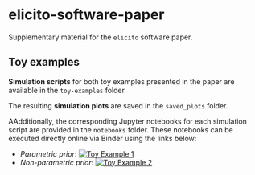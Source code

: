 # elicito-software-paper
Supplementary material for the `elicito` software paper.

## Toy examples 
**Simulation scripts** for both toy examples presented in the paper are available
in the `toy-examples` folder.

The resulting **simulation plots** are saved in the `saved_plots` folder. 

AAdditionally, the corresponding Jupyter notebooks for each simulation script are
provided in the `notebooks` folder. 
These notebooks can be executed directly online via Binder using the links below:

+ *Parametric prior*: [![Toy Example 1](https://mybinder.org/badge_logo.svg)](https://mybinder.org/v2/gh/florence-bockting/elicito-software-paper/HEAD?urlpath=%2Fdoc%2Ftree%2Fnotebooks%2Ftoy-example-1.ipynb)
+ *Non-parametric prior*: [![Toy Example 2](https://mybinder.org/badge_logo.svg)](https://mybinder.org/v2/gh/florence-bockting/elicito-software-paper/HEAD?urlpath=%2Fdoc%2Ftree%2Fnotebooks%2Ftoy-example-2.ipynb)
